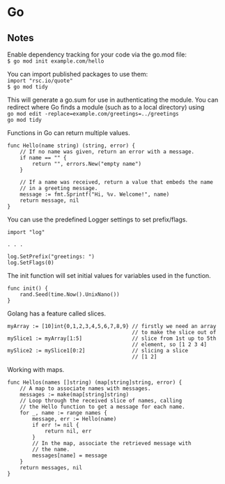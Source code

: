 # Go

## Notes

Enable dependency tracking for your code via the go.mod file:  
`$ go mod init example.com/hello`

You can import published packages to use them:  
`import "rsc.io/quote"`  
`$ go mod tidy`

This will generate a go.sum for use in authenticating the module. You can redirect where Go finds a module (such as to a local directory) using  
`go mod edit -replace=example.com/greetings=../greetings`  
`go mod tidy`

Functions in Go can return multiple values.  
```golang
func Hello(name string) (string, error) {
    // If no name was given, return an error with a message.
    if name == "" {
        return "", errors.New("empty name")
    }

    // If a name was received, return a value that embeds the name
    // in a greeting message.
    message := fmt.Sprintf("Hi, %v. Welcome!", name)
    return message, nil
}
```

You can use the predefined Logger settings to set prefix/flags.
```golang
import "log"

. . .

log.SetPrefix("greetings: ")
log.SetFlags(0)
```

The init function will set initial values for variables used in the function.
```golang
func init() {
    rand.Seed(time.Now().UnixNano())
}
```

Golang has a feature called slices.
```golang
myArray := [10]int{0,1,2,3,4,5,6,7,8,9} // firstly we need an array
                                        // to make the slice out of
mySlice1 := myArray[1:5]                // slice from 1st up to 5th
                                        // element, so [1 2 3 4]
mySlice2 := mySlice1[0:2]               // slicing a slice
                                        // [1 2]
```

Working with maps.
```golang
func Hellos(names []string) (map[string]string, error) {
    // A map to associate names with messages.
    messages := make(map[string]string)
    // Loop through the received slice of names, calling
    // the Hello function to get a message for each name.
    for _, name := range names {
        message, err := Hello(name)
        if err != nil {
            return nil, err
        }
        // In the map, associate the retrieved message with
        // the name.
        messages[name] = message
    }
    return messages, nil
}
```
